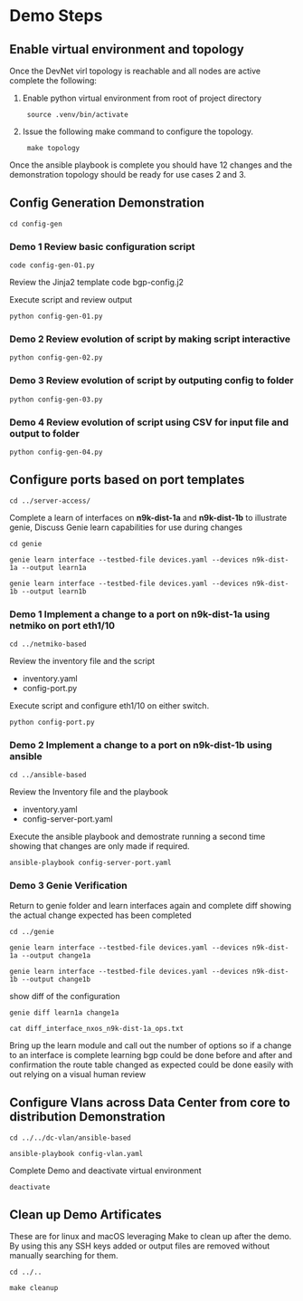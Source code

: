 # Demo Steps
## Enable virtual environment and topology
Once the DevNet virl topology is reachable and all nodes are active complete the following:

1. Enable python virtual environment from root of project directory

        source .venv/bin/activate

2. Issue the following make command to configure the topology.

        make topology

Once the ansible playbook is complete you should have 12 changes and the demonstration topology should be ready for use cases 2 and 3.

## Config Generation Demonstration
    cd config-gen

### Demo 1 Review basic configuration script 
    code config-gen-01.py

Review the Jinja2 template
    code bgp-config.j2

Execute script and review output
    
    python config-gen-01.py

### Demo 2 Review evolution of script by making script interactive
    python config-gen-02.py

### Demo 3 Review evolution of script by outputing config to folder
    python config-gen-03.py
    
### Demo 4 Review evolution of script using CSV for input file and output to folder
    python config-gen-04.py

## Configure ports based on port templates
    cd ../server-access/

Complete a learn of interfaces on **n9k-dist-1a** and **n9k-dist-1b** to illustrate genie, Discuss Genie learn capabilities for use during changes 
    
    cd genie

    genie learn interface --testbed-file devices.yaml --devices n9k-dist-1a --output learn1a

    genie learn interface --testbed-file devices.yaml --devices n9k-dist-1b --output learn1b

### Demo 1 Implement a change to a port on n9k-dist-1a using netmiko on port eth1/10
    cd ../netmiko-based

Review the inventory file and the script
- inventory.yaml
- config-port.py

Execute script and configure eth1/10 on either switch.

    python config-port.py

### Demo 2 Implement a change to a port on n9k-dist-1b using ansible
    cd ../ansible-based

Review the Inventory file and the playbook
  
- inventory.yaml
- config-server-port.yaml

Execute the ansible playbook and demostrate running a second time showing that changes are only made if required.

    ansible-playbook config-server-port.yaml

### Demo 3 Genie Verification

Return to genie folder and learn interfaces again and complete diff showing the actual change expected has been completed
    
    cd ../genie

    genie learn interface --testbed-file devices.yaml --devices n9k-dist-1a --output change1a

    genie learn interface --testbed-file devices.yaml --devices n9k-dist-1b --output change1b

show diff of the configuration
    
    genie diff learn1a change1a

    cat diff_interface_nxos_n9k-dist-1a_ops.txt

Bring up the learn module and call out the number of options so if a change to an interface is complete learning bgp could be done before and after and confirmation the route table changed as expected could be done easily with out relying on a visual human review

## Configure Vlans across Data Center from core to distribution Demonstration
    cd ../../dc-vlan/ansible-based

    ansible-playbook config-vlan.yaml

Complete Demo and deactivate virtual environment
    
    deactivate

## Clean up Demo Artificates
These are for linux and macOS leveraging Make to clean up after the demo. By using this any SSH keys added or output files are removed without manually searching for them.

    cd ../..
    
    make cleanup

